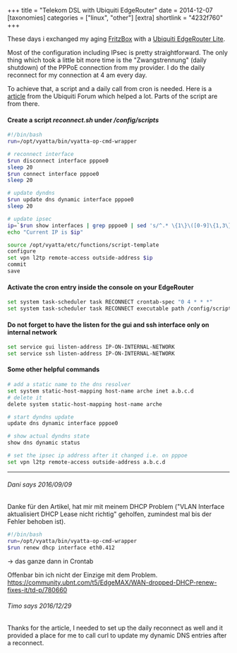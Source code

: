 +++
title = "Telekom DSL with Ubiquiti EdgeRouter"
date = 2014-12-07
[taxonomies]
categories = ["linux", "other"]
[extra]
shortlink = "4232f760"
+++

These days i exchanged my aging [FritzBox](https://www.avm.de) with a [Ubiquiti EdgeRouter Lite](https://www.ubnt.com/edgemax/edgerouter-lite/).

Most of the configuration including IPsec is pretty straightforward. The only thing which took a little bit more time is the "Zwangstrennung" (daily shutdown) of the PPPoE connection from my provider. I do the daily reconnect for my connection at 4 am every day.

<!-- more -->

To achieve that, a script and a daily call from cron is needed. Here is a [article](https://community.ubnt.com/t5/EdgeMAX/Help-configuring-L2PT-VPN-for-pppoe-dynamic-ip/m-p/654911/highlight/true#M19560) from the Ubiquiti Forum which helped a lot. Parts of the script are from there.

#### Create a script *reconnect.sh* under */config/scripts*

```bash
#!/bin/bash
run=/opt/vyatta/bin/vyatta-op-cmd-wrapper

# reconnect interface
$run disconnect interface pppoe0
sleep 20
$run connect interface pppoe0
sleep 20

# update dyndns
$run update dns dynamic interface pppoe0
sleep 20

# update ipsec
ip=`$run show interfaces | grep pppoe0 | sed 's/^.* \{1\}\([0-9]\{1,3\}\.[0-9]\{1,3\}\.[0-9]\{1,3\}\.[0-9]\{1,3\}\) .*$/\1/g'`
echo "Current IP is $ip"

source /opt/vyatta/etc/functions/script-template
configure
set vpn l2tp remote-access outside-address $ip
commit
save
```

#### Activate the cron entry inside the console on your EdgeRouter

```bash
set system task-scheduler task RECONNECT crontab-spec "0 4 * * *"
set system task-scheduler task RECONNECT executable path /config/scripts/reconnect.sh
```

#### Do not forget to have the listen for the <strong>gui</strong> and <strong>ssh</strong> interface only on internal network

```bash
set service gui listen-address IP-ON-INTERNAL-NETWORK
set service ssh listen-address IP-ON-INTERNAL-NETWORK
```

#### Some other helpful commands

```bash
# add a static name to the dns resolver
set system static-host-mapping host-name arche inet a.b.c.d
# delete it
delete system static-host-mapping host-name arche

# start dyndns update
update dns dynamic interface pppoe0

# show actual dyndns state
show dns dynamic status

# set the ipsec ip address after it changed i.e. on pppoe
set vpn l2tp remote-access outside-address a.b.c.d
```

---

###### Dani says 2016/09/09
<!-- dbo@chue.li -->
Danke für den Artikel, hat mir mit meinem DHCP Problem ("VLAN Interface aktualisiert DHCP Lease nicht richtig" geholfen, zumindest mal bis der Fehler behoben ist).

```bash
#!/bin/bash
run=/opt/vyatta/bin/vyatta-op-cmd-wrapper
$run renew dhcp interface eth0.412
```

-> das ganze dann in Crontab

Offenbar bin ich nicht der Einzige mit dem Problem.
<https://community.ubnt.com/t5/EdgeMAX/WAN-dropped-DHCP-renew-fixes-it/td-p/780660>

###### Timo says 2016/12/29
<!-- timo@kosig.net -->
Thanks for the article, I needed to set up the daily reconnect as well and it provided a place for me to call curl to update my dynamic DNS entries after a reconnect.
